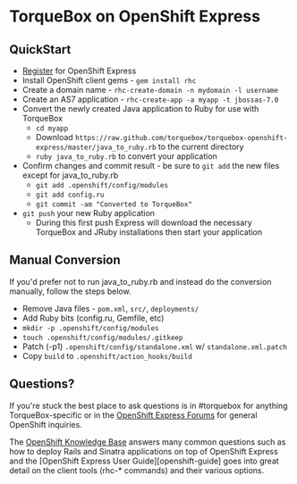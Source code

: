 [register]: https://openshift.redhat.com/app/user/new/express
[forums]: https://www.redhat.com/openshift/forums/express
[openshift-kb]: https://www.redhat.com/openshift/kb


# TorqueBox on OpenShift Express

## QuickStart

* [Register][] for OpenShift Express
* Install OpenShift client gems - `gem install rhc`
* Create a domain name - `rhc-create-domain -n mydomain -l username`
* Create an AS7 application - `rhc-create-app -a myapp -t jbossas-7.0`
* Convert the newly created Java application to Ruby for use with TorqueBox
  * `cd myapp`
  * Download `https://raw.github.com/torquebox/torquebox-openshift-express/master/java_to_ruby.rb` to the current directory
  * `ruby java_to_ruby.rb` to convert your application
* Confirm changes and commit result - be sure to `git add` the new files except for java_to_ruby.rb
  * `git add .openshift/config/modules`
  * `git add config.ru`
  * `git commit -am "Converted to TorqueBox"`
* `git push` your new Ruby application
  * During this first push Express will download the necessary TorqueBox and
    JRuby installations then start your application


## Manual Conversion

If you'd prefer not to run java_to_ruby.rb and instead do the
conversion manually, follow the steps below.

* Remove Java files - `pom.xml`, `src/`, `deployments/`
* Add Ruby bits (config.ru, Gemfile, etc)
* `mkdir -p .openshift/config/modules`
* `touch .openshift/config/modules/.gitkeep`
* Patch (-p1) `.openshift/config/standalone.xml` w/ `standalone.xml.patch`
* Copy `build` to `.openshift/action_hooks/build`


## Questions?

If you're stuck the best place to ask questions is in #torquebox for
anything TorqueBox-specific or in the [OpenShift Express
Forums][forums] for general OpenShift inquiries.

The [OpenShift Knowledge Base][openshift-kb] answers many common
questions such as how to deploy Rails and Sinatra applications on top
of OpenShift Express and the [OpenShift Express User
Guide][openshift-guide] goes into great detail on the client tools
(rhc-* commands) and their various options.
